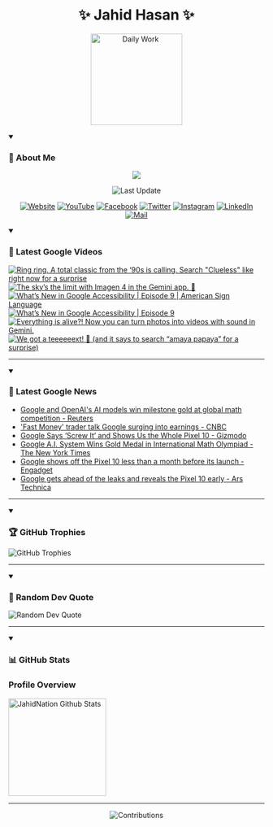 <h1 align="center">✨ Jahid Hasan ✨</h1>
<p align="center">
  <img alt="Daily Work" height="180px" src="https://i.imgur.com/uhZdH9C.gif" />
</p>
<details open>
 <summary><h3>🌟 About Me</h3></summary>
<p align="center">
  <img src="https://readme-typing-svg.demolab.com/?lines=Even+if+I+fail,;I+have+to+finish,;What+I+started.;&font=Fira%20Code&center=true&width=500&height=50&color=00FF7F&vCenter=true&pause=1000&size=24" />
</p>

<p align="center">
  <img alt="Last Update" title="Last Update" src="https://img.shields.io/github/last-commit/jahidnation/jahidnation?logo=github&label=LAST+UPDATE&color=blueviolet&style=flat-square"/>
</p>

<p align="center">
  <a href="https://jahid.eu.org">
    <img alt="Website" title="Website" src="https://img.shields.io/badge/Website-000000?logo=Google-Chrome&logoColor=white&style=for-the-badge"/></a>
  <a href="https://youtube.com/@jahidnation">
    <img alt="YouTube" title="YouTube Channel" src="https://img.shields.io/badge/YouTube-FF0000?logo=YouTube&logoColor=white&style=for-the-badge"/></a>
  <a href="https://facebook.com/jahidnation">
    <img alt="Facebook" title="Facebook Page" src="https://img.shields.io/badge/Facebook-4267B2?logo=Facebook&logoColor=white&style=for-the-badge"/></a>
  <a href="https://twitter.com/jahidnation">
    <img alt="Twitter" title="Twitter Profile" src="https://img.shields.io/badge/X-000000?logo=x&logoColor=white&style=for-the-badge"/></a>
  <a href="https://instagram.com/jahidnation">
    <img alt="Instagram" title="Instagram Profile" src="https://img.shields.io/badge/Instagram-E4405F?logo=Instagram&logoColor=white&style=for-the-badge"/></a>
  <a href="https://linkedin.com/in/jahidnation">
    <img alt="LinkedIn" title="LinkedIn Profile" src="https://img.shields.io/badge/LinkedIn-0A66C2?logo=LinkedIn&logoColor=white&style=for-the-badge"/></a>
  <a href="https://mail.google.com/?hl=en&tf=cm&fs=1&to=mail@jahid.eu.org">
    <img alt="Mail" title="Mail Me" src="https://img.shields.io/badge/Email-D14836?logo=Gmail&logoColor=white&style=for-the-badge"/></a>
</p>

</details>

<details open>
 <summary><h3>🎥 Latest Google Videos</h3></summary>

<!-- BEGIN VID -->
<a href="https://www.youtube.com/shorts/lh4UBbozYm0">
  <picture>
    <source media="(prefers-color-scheme: dark)" srcset="https://ytcards.demolab.com/?id=lh4UBbozYm0&title=Ring+ring.+A+total+classic+from+the+%E2%80%9890s+is+calling.+Search+%22Clueless%22+like+right+now+for+a+surprise&lang=en&timestamp=1752941045&background_color=%230d1117&title_color=%23ffffff&stats_color=%23dedede&max_title_lines=1&width=250&border_radius=5&duration=18">
    <img src="https://ytcards.demolab.com/?id=lh4UBbozYm0&title=Ring+ring.+A+total+classic+from+the+%E2%80%9890s+is+calling.+Search+%22Clueless%22+like+right+now+for+a+surprise&lang=en&timestamp=1752941045&background_color=%23ffffff&title_color=%2324292f&stats_color=%2357606a&max_title_lines=1&width=250&border_radius=5&duration=18" alt="Ring ring. A total classic from the ‘90s is calling. Search &quot;Clueless&quot; like right now for a surprise" title="Ring ring. A total classic from the ‘90s is calling. Search &quot;Clueless&quot; like right now for a surprise">
  </picture>
</a>
<a href="https://www.youtube.com/shorts/0IMUdi7ENpE">
  <picture>
    <source media="(prefers-color-scheme: dark)" srcset="https://ytcards.demolab.com/?id=0IMUdi7ENpE&title=The+sky%E2%80%99s+the+limit+with+Imagen+4+in+the+Gemini+app.+%F0%9F%8E%88&lang=en&timestamp=1752864351&background_color=%230d1117&title_color=%23ffffff&stats_color=%23dedede&max_title_lines=1&width=250&border_radius=5&duration=19">
    <img src="https://ytcards.demolab.com/?id=0IMUdi7ENpE&title=The+sky%E2%80%99s+the+limit+with+Imagen+4+in+the+Gemini+app.+%F0%9F%8E%88&lang=en&timestamp=1752864351&background_color=%23ffffff&title_color=%2324292f&stats_color=%2357606a&max_title_lines=1&width=250&border_radius=5&duration=19" alt="The sky’s the limit with Imagen 4 in the Gemini app. 🎈" title="The sky’s the limit with Imagen 4 in the Gemini app. 🎈">
  </picture>
</a>
<a href="https://www.youtube.com/watch?v=DsnIROseyfc">
  <picture>
    <source media="(prefers-color-scheme: dark)" srcset="https://ytcards.demolab.com/?id=DsnIROseyfc&title=What%E2%80%99s+New+in+Google+Accessibility+%7C+Episode+9+%7C+American+Sign+Language&lang=en&timestamp=1752674608&background_color=%230d1117&title_color=%23ffffff&stats_color=%23dedede&max_title_lines=1&width=250&border_radius=5&duration=439">
    <img src="https://ytcards.demolab.com/?id=DsnIROseyfc&title=What%E2%80%99s+New+in+Google+Accessibility+%7C+Episode+9+%7C+American+Sign+Language&lang=en&timestamp=1752674608&background_color=%23ffffff&title_color=%2324292f&stats_color=%2357606a&max_title_lines=1&width=250&border_radius=5&duration=439" alt="What’s New in Google Accessibility | Episode 9 | American Sign Language" title="What’s New in Google Accessibility | Episode 9 | American Sign Language">
  </picture>
</a>
<a href="https://www.youtube.com/watch?v=aDmSvrb09EY">
  <picture>
    <source media="(prefers-color-scheme: dark)" srcset="https://ytcards.demolab.com/?id=aDmSvrb09EY&title=What%E2%80%99s+New+in+Google+Accessibility+%7C+Episode+9&lang=en&timestamp=1752674570&background_color=%230d1117&title_color=%23ffffff&stats_color=%23dedede&max_title_lines=1&width=250&border_radius=5&duration=439">
    <img src="https://ytcards.demolab.com/?id=aDmSvrb09EY&title=What%E2%80%99s+New+in+Google+Accessibility+%7C+Episode+9&lang=en&timestamp=1752674570&background_color=%23ffffff&title_color=%2324292f&stats_color=%2357606a&max_title_lines=1&width=250&border_radius=5&duration=439" alt="What’s New in Google Accessibility | Episode 9" title="What’s New in Google Accessibility | Episode 9">
  </picture>
</a>
<a href="https://www.youtube.com/shorts/pyEweyngVgo">
  <picture>
    <source media="(prefers-color-scheme: dark)" srcset="https://ytcards.demolab.com/?id=pyEweyngVgo&title=Everything+is+alive%3F%21+Now+you+can+turn+photos+into+videos+with+sound+in+Gemini.&lang=en&timestamp=1752526906&background_color=%230d1117&title_color=%23ffffff&stats_color=%23dedede&max_title_lines=1&width=250&border_radius=5&duration=24">
    <img src="https://ytcards.demolab.com/?id=pyEweyngVgo&title=Everything+is+alive%3F%21+Now+you+can+turn+photos+into+videos+with+sound+in+Gemini.&lang=en&timestamp=1752526906&background_color=%23ffffff&title_color=%2324292f&stats_color=%2357606a&max_title_lines=1&width=250&border_radius=5&duration=24" alt="Everything is alive?! Now you can turn photos into videos with sound in Gemini." title="Everything is alive?! Now you can turn photos into videos with sound in Gemini.">
  </picture>
</a>
<a href="https://www.youtube.com/shorts/5m2ef79HzuA">
  <picture>
    <source media="(prefers-color-scheme: dark)" srcset="https://ytcards.demolab.com/?id=5m2ef79HzuA&title=We+got+a+teeeeeext%21+%F0%9F%93%B2+%28and+it+says+to+search+%E2%80%9Camaya+papaya%E2%80%9D+for+a+surprise%29&lang=en&timestamp=1752334768&background_color=%230d1117&title_color=%23ffffff&stats_color=%23dedede&max_title_lines=1&width=250&border_radius=5&duration=9">
    <img src="https://ytcards.demolab.com/?id=5m2ef79HzuA&title=We+got+a+teeeeeext%21+%F0%9F%93%B2+%28and+it+says+to+search+%E2%80%9Camaya+papaya%E2%80%9D+for+a+surprise%29&lang=en&timestamp=1752334768&background_color=%23ffffff&title_color=%2324292f&stats_color=%2357606a&max_title_lines=1&width=250&border_radius=5&duration=9" alt="We got a teeeeeext! 📲 (and it says to search “amaya papaya” for a surprise)" title="We got a teeeeeext! 📲 (and it says to search “amaya papaya” for a surprise)">
  </picture>
</a>
<!-- END VID -->

---

</details>

<details open>
 <summary><h3>📝 Latest Google News</h3></summary>

<!-- BLOG-POST-LIST:START -->
- [Google and OpenAI&#39;s AI models win milestone gold at global math competition - Reuters](https://news.google.com/rss/articles/CBMiwwFBVV95cUxOQ1g2NjRreEhKaGp3TGRMVkVDbEpoQVZYd3FmNXVCOHFnRGRVZV9OcEFrMHk0QlZYOWIwbWRzb0d6NWd1SGdvNWVwTk9MYzEyZlYzRkl5bERPMDVIY3gzUzd5aDczNEQwT004MGpHSmZpeHB4WGNON2RPbUYtRGtoZFJUc3RpSk43TWxncVctTkx3Y3ktdFUydldHQXBwQVAtaXZtam1hNS1lQ1pUcWdBQlBwRUdTMkdjZmM3T0dNVFI2aGs?oc=5)
- [&#39;Fast Money&#39; trader talk Google surging into earnings - CNBC](https://news.google.com/rss/articles/CBMimgFBVV95cUxPVDR1WkFtTDJNNUUxejN0MlJFaWRoeDFIRzZlTTBPeUpKM0ZFMEs0V0VIaVBiWUhTT3NYNnprdnkyM3ZPRXFkVXZ3V0UwYjZ0clNvZFQ2Y1pOSmVxVDgxdlhTeDNpR2VPV1FXV2diNjRCanp4SHl3Yk42T2E0cjBNSkVrS3NyUlhLczFXTkR6eWdqU0lrMzRadHln?oc=5)
- [Google Says ‘Screw It’ and Shows Us the Whole Pixel 10 - Gizmodo](https://news.google.com/rss/articles/CBMiiwFBVV95cUxQby1VeldwNllJaTZVTk5lRmlWR3dpNDRDSXNEakM2Y2xTVmhtZnJ3V3BCaDlZdVFENWZQa2J3VEU0VC1yOWZYbzk4NXhPMmhFdHFfU1RybGhmSDlLX2oxcHBEck1GUWRfOTJOY2doODdtSUlvaXB0OTE4RjE2dFd6VGp4OVFCRW9Xbk8w?oc=5)
- [Google A.I. System Wins Gold Medal in International Math Olympiad - The New York Times](https://news.google.com/rss/articles/CBMimwFBVV95cUxQVlYwSHktYWlMNElvdUlnYVBHbmQ1dEwwaEhnV3ByVDB0N3RYVC1PTGpkOGtwTmhUeE44M1NhSzNqRUlzMDlqdU9sXzByNk9iY2hnSHotUWpTdXVrbVZOLV9DcW1kdXk0TGNsNXgtZjFsdWREMmw2bVR5b05YLWdHOTNqOWNCY0ZsUmNKazhJd3NobjVKSE56ZTQ1OA?oc=5)
- [Google shows off the Pixel 10 less than a month before its launch - Engadget](https://news.google.com/rss/articles/CBMiwgFBVV95cUxNek0xOEk3SHY2OW1PSGYzTm93MHgyTjd4eHlRUjBscFhaSV9FVzhxc1V6dU9uYk9NamV1TW9CYmJWU1UwckVZTldXOTRtSDd0Rl9hQTlsSXZuMXJCYmhzN0hYUDd4cjVzREFoZW1wZGIzcm53dUNMX0VkZVdmbnhYa2U3TTdMNzVNSmc5aENXUF9wSkt2Uzh1RzJtMVdwYmRaekdZMG1GdEwyM09NU0FyT3BybzJvbkdPdzZwaklWOElPUQ?oc=5)
- [Google gets ahead of the leaks and reveals the Pixel 10 early - Ars Technica](https://news.google.com/rss/articles/CBMipAFBVV95cUxQUnh3Z1hxV20wMEo0LVI2RXFNMlNacXpWT1gxV2FZOWtoVkYzY0h6aDdpVUY5QklMNHA5VUVvMWFhNW1BTHBma3lYM19NUXQxbjgyQk9BYzQyenpOSnZWOHhqQm5DZHRXOGxndDdzUnV0RVRidVdFVU1PcnV1YVpiSDc1RGdYNktxVEkzUkVNNUFHSndfWi1zQmtSaWJfaHJhMVc0LQ?oc=5)
<!-- BLOG-POST-LIST:END -->

---

</details>

<details open>
 <summary><h3>🏆 GitHub Trophies</h3></summary>

<img alt="GitHub Trophies" title="GitHub Trophies" src="https://github-profile-trophy.vercel.app/?username=jahidnation&column=8&theme=gruvbox&no-frame=true"/>

---

</details>

<details open>
 <summary><h3>💬 Random Dev Quote</h3></summary>

<img alt="Random Dev Quote" title="Random Dev Quote" src="https://quotes-github-readme.vercel.app/api?type=horizontal&theme=radical"/>

---

</details>

<details open> 
  <summary><h3>📊 GitHub Stats</h3></summary>

  <h3>Profile Overview</h3>
  <p>
  <img alt="JahidNation Github Stats" src="https://denvercoder1-github-readme-stats.vercel.app/api/?username=jahidnation&show_icons=true&include_all_commits=true&count_private=true&theme=react&hide_border=true&bg_color=1F222E&title_color=F85D7F&icon_color=F8D866" height="192px"/>
  </p>

---

<p align="center">
<img alt="Contributions" title="Contributions" src="https://github.com/jahidnation/jahidnation/blob/contributions/snake.svg"/>
</p>
